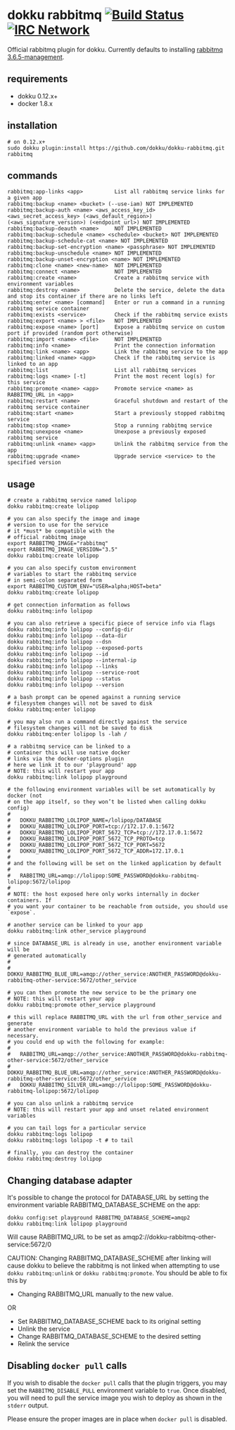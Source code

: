 # dokku rabbitmq [![Build Status](https://img.shields.io/travis/dokku/dokku-rabbitmq.svg?branch=master "Build Status")](https://travis-ci.org/dokku/dokku-rabbitmq) [![IRC Network](https://img.shields.io/badge/irc-freenode-blue.svg "IRC Freenode")](https://webchat.freenode.net/?channels=dokku)

Official rabbitmq plugin for dokku. Currently defaults to installing [rabbitmq 3.6.5-management](https://hub.docker.com/_/rabbitmq/).

## requirements

- dokku 0.12.x+
- docker 1.8.x

## installation

```shell
# on 0.12.x+
sudo dokku plugin:install https://github.com/dokku/dokku-rabbitmq.git rabbitmq
```

## commands

```
rabbitmq:app-links <app>          List all rabbitmq service links for a given app
rabbitmq:backup <name> <bucket> (--use-iam) NOT IMPLEMENTED
rabbitmq:backup-auth <name> <aws_access_key_id> <aws_secret_access_key> (<aws_default_region>) (<aws_signature_version>) (<endpoint_url>) NOT IMPLEMENTED
rabbitmq:backup-deauth <name>     NOT IMPLEMENTED
rabbitmq:backup-schedule <name> <schedule> <bucket> NOT IMPLEMENTED
rabbitmq:backup-schedule-cat <name> NOT IMPLEMENTED
rabbitmq:backup-set-encryption <name> <passphrase> NOT IMPLEMENTED
rabbitmq:backup-unschedule <name> NOT IMPLEMENTED
rabbitmq:backup-unset-encryption <name> NOT IMPLEMENTED
rabbitmq:clone <name> <new-name>  NOT IMPLEMENTED
rabbitmq:connect <name>           NOT IMPLEMENTED
rabbitmq:create <name>            Create a rabbitmq service with environment variables
rabbitmq:destroy <name>           Delete the service, delete the data and stop its container if there are no links left
rabbitmq:enter <name> [command]   Enter or run a command in a running rabbitmq service container
rabbitmq:exists <service>         Check if the rabbitmq service exists
rabbitmq:export <name> > <file>   NOT IMPLEMENTED
rabbitmq:expose <name> [port]     Expose a rabbitmq service on custom port if provided (random port otherwise)
rabbitmq:import <name> <file>     NOT IMPLEMENTED
rabbitmq:info <name>              Print the connection information
rabbitmq:link <name> <app>        Link the rabbitmq service to the app
rabbitmq:linked <name> <app>      Check if the rabbitmq service is linked to an app
rabbitmq:list                     List all rabbitmq services
rabbitmq:logs <name> [-t]         Print the most recent log(s) for this service
rabbitmq:promote <name> <app>     Promote service <name> as RABBITMQ_URL in <app>
rabbitmq:restart <name>           Graceful shutdown and restart of the rabbitmq service container
rabbitmq:start <name>             Start a previously stopped rabbitmq service
rabbitmq:stop <name>              Stop a running rabbitmq service
rabbitmq:unexpose <name>          Unexpose a previously exposed rabbitmq service
rabbitmq:unlink <name> <app>      Unlink the rabbitmq service from the app
rabbitmq:upgrade <name>           Upgrade service <service> to the specified version
```

## usage

```shell
# create a rabbitmq service named lolipop
dokku rabbitmq:create lolipop

# you can also specify the image and image
# version to use for the service
# it *must* be compatible with the
# official rabbitmq image
export RABBITMQ_IMAGE="rabbitmq"
export RABBITMQ_IMAGE_VERSION="3.5"
dokku rabbitmq:create lolipop

# you can also specify custom environment
# variables to start the rabbitmq service
# in semi-colon separated form
export RABBITMQ_CUSTOM_ENV="USER=alpha;HOST=beta"
dokku rabbitmq:create lolipop

# get connection information as follows
dokku rabbitmq:info lolipop

# you can also retrieve a specific piece of service info via flags
dokku rabbitmq:info lolipop --config-dir
dokku rabbitmq:info lolipop --data-dir
dokku rabbitmq:info lolipop --dsn
dokku rabbitmq:info lolipop --exposed-ports
dokku rabbitmq:info lolipop --id
dokku rabbitmq:info lolipop --internal-ip
dokku rabbitmq:info lolipop --links
dokku rabbitmq:info lolipop --service-root
dokku rabbitmq:info lolipop --status
dokku rabbitmq:info lolipop --version

# a bash prompt can be opened against a running service
# filesystem changes will not be saved to disk
dokku rabbitmq:enter lolipop

# you may also run a command directly against the service
# filesystem changes will not be saved to disk
dokku rabbitmq:enter lolipop ls -lah /

# a rabbitmq service can be linked to a
# container this will use native docker
# links via the docker-options plugin
# here we link it to our 'playground' app
# NOTE: this will restart your app
dokku rabbitmq:link lolipop playground

# the following environment variables will be set automatically by docker (not
# on the app itself, so they won’t be listed when calling dokku config)
#
#   DOKKU_RABBITMQ_LOLIPOP_NAME=/lolipop/DATABASE
#   DOKKU_RABBITMQ_LOLIPOP_PORT=tcp://172.17.0.1:5672
#   DOKKU_RABBITMQ_LOLIPOP_PORT_5672_TCP=tcp://172.17.0.1:5672
#   DOKKU_RABBITMQ_LOLIPOP_PORT_5672_TCP_PROTO=tcp
#   DOKKU_RABBITMQ_LOLIPOP_PORT_5672_TCP_PORT=5672
#   DOKKU_RABBITMQ_LOLIPOP_PORT_5672_TCP_ADDR=172.17.0.1
#
# and the following will be set on the linked application by default
#
#   RABBITMQ_URL=amqp://lolipop:SOME_PASSWORD@dokku-rabbitmq-lolipop:5672/lolipop
#
# NOTE: the host exposed here only works internally in docker containers. If
# you want your container to be reachable from outside, you should use `expose`.

# another service can be linked to your app
dokku rabbitmq:link other_service playground

# since DATABASE_URL is already in use, another environment variable will be
# generated automatically
#
#   DOKKU_RABBITMQ_BLUE_URL=amqp://other_service:ANOTHER_PASSWORD@dokku-rabbitmq-other-service:5672/other_service

# you can then promote the new service to be the primary one
# NOTE: this will restart your app
dokku rabbitmq:promote other_service playground

# this will replace RABBITMQ_URL with the url from other_service and generate
# another environment variable to hold the previous value if necessary.
# you could end up with the following for example:
#
#   RABBITMQ_URL=amqp://other_service:ANOTHER_PASSWORD@dokku-rabbitmq-other-service:5672/other_service
#   DOKKU_RABBITMQ_BLUE_URL=amqp://other_service:ANOTHER_PASSWORD@dokku-rabbitmq-other-service:5672/other_service
#   DOKKU_RABBITMQ_SILVER_URL=amqp://lolipop:SOME_PASSWORD@dokku-rabbitmq-lolipop:5672/lolipop

# you can also unlink a rabbitmq service
# NOTE: this will restart your app and unset related environment variables

# you can tail logs for a particular service
dokku rabbitmq:logs lolipop
dokku rabbitmq:logs lolipop -t # to tail

# finally, you can destroy the container
dokku rabbitmq:destroy lolipop
```

## Changing database adapter

It's possible to change the protocol for DATABASE_URL by setting
the environment variable RABBITMQ_DATABASE_SCHEME on the app:

```
dokku config:set playground RABBITMQ_DATABASE_SCHEME=amqp2
dokku rabbitmq:link lolipop playground
```

Will cause RABBITMQ_URL to be set as
amqp2://dokku-rabbitmq-other-service:5672/0

CAUTION: Changing RABBITMQ_DATABASE_SCHEME after linking will cause dokku to
believe the rabbitmq is not linked when attempting to use `dokku rabbitmq:unlink`
or `dokku rabbitmq:promote`.
You should be able to fix this by

- Changing RABBITMQ_URL manually to the new value.

OR

- Set RABBITMQ_DATABASE_SCHEME back to its original setting
- Unlink the service
- Change RABBITMQ_DATABASE_SCHEME to the desired setting
- Relink the service

## Disabling `docker pull` calls

If you wish to disable the `docker pull` calls that the plugin triggers, you may set the `RABBITMQ_DISABLE_PULL` environment variable to `true`. Once disabled, you will need to pull the service image you wish to deploy as shown in the `stderr` output.

Please ensure the proper images are in place when `docker pull` is disabled.
